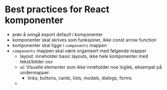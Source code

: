 # Best practices for React komponenter
- prøv å unngå export default i komponenter
- komponenter skal skrives som funksjoner, ikke const arrow function
- komponenter skal ligge i `components` mappen
- `components` mappen skal være organisert med følgende mapper
    - layout: inneholder basic layouts, ikke hele komponenter med tekst/bilder osv
    - ui: Visuelle elementer som ikke inneholder noe logikk, eksempel på undermapper: 
      - links, buttons, cards, lists, modals, dialogs, forms
    - 
    
